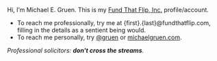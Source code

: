 Hi, I’m Michael E. Gruen. This is my [Fund That Flip, Inc.](https://www.fundthatflip.com) profile/account.

- To reach me professionally, try me at {first}.{last}@fundthatflip.com, filling in the details as a sentient being would.
- To reach me personally, try [@gruen](https://github.com/gruen) or [michaelgruen.com](https://michaelgruen.com).

*Professional solicitors: **don't cross the streams**.*
